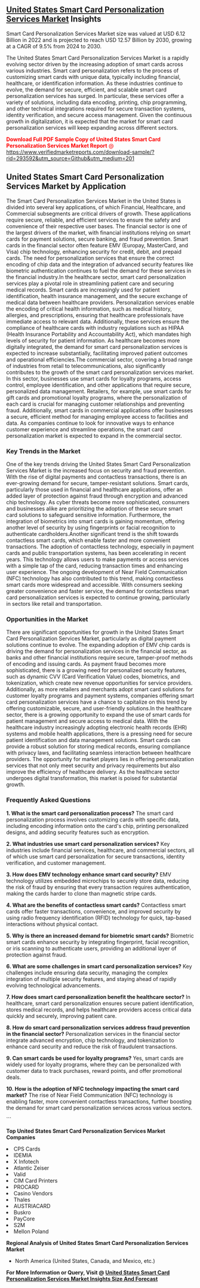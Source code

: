 <h2><a href="https://www.verifiedmarketreports.com/download-sample/?rid=293592&amp;utm_source=Github&amp;utm_medium=201" target="_blank">United States Smart Card Personalization Services Market</a> Insights</h2><p>Smart Card Personalization Services Market size was valued at USD 6.12 Billion in 2022 and is projected to reach USD 12.57 Billion by 2030, growing at a CAGR of 9.5% from 2024 to 2030.</p><p><p>The United States Smart Card Personalization Services Market is a rapidly evolving sector driven by the increasing adoption of smart cards across various industries. Smart card personalization refers to the process of customizing smart cards with unique data, typically including financial, healthcare, or identification information. As these industries continue to evolve, the demand for secure, efficient, and scalable smart card personalization services has surged. In particular, these services offer a variety of solutions, including data encoding, printing, chip programming, and other technical integrations required for secure transaction systems, identity verification, and secure access management. Given the continuous growth in digitalization, it is expected that the market for smart card personalization services will keep expanding across different sectors. <p><span class=""><span style="color: #ff0000;"><strong>Download Full PDF Sample Copy of United States Smart Card Personalization Services Market Report</strong> @ </span><a href="https://www.verifiedmarketreports.com/download-sample/?rid=293592&amp;utm_source=Github&amp;utm_medium=201" target="_blank">https://www.verifiedmarketreports.com/download-sample/?rid=293592&amp;utm_source=Github&amp;utm_medium=201</a></span></p></p><h2>United States Smart Card Personalization Services Market by Application</h2><p>The Smart Card Personalization Services Market in the United States is divided into several key applications, of which Financial, Healthcare, and Commercial subsegments are critical drivers of growth. These applications require secure, reliable, and efficient services to ensure the safety and convenience of their respective user bases. The financial sector is one of the largest drivers of the market, with financial institutions relying on smart cards for payment solutions, secure banking, and fraud prevention. Smart cards in the financial sector often feature EMV (Europay, MasterCard, and Visa) chip technology, enhancing security for credit, debit, and prepaid cards. The need for personalization services that ensure the correct encoding of chip data and the integration of advanced security features like biometric authentication continues to fuel the demand for these services in the financial industry.In the healthcare sector, smart card personalization services play a pivotal role in streamlining patient care and securing medical records. Smart cards are increasingly used for patient identification, health insurance management, and the secure exchange of medical data between healthcare providers. Personalization services enable the encoding of critical health information, such as medical history, allergies, and prescriptions, ensuring that healthcare professionals have immediate access to relevant data. Additionally, these services ensure the compliance of healthcare cards with industry regulations such as HIPAA (Health Insurance Portability and Accountability Act), which mandates high levels of security for patient information. As healthcare becomes more digitally integrated, the demand for smart card personalization services is expected to increase substantially, facilitating improved patient outcomes and operational efficiencies.The commercial sector, covering a broad range of industries from retail to telecommunications, also significantly contributes to the growth of the smart card personalization services market. In this sector, businesses use smart cards for loyalty programs, access control, employee identification, and other applications that require secure, personalized data management. Retailers, for example, use smart cards for gift cards and promotional loyalty programs, where the personalization of each card is crucial for managing customer relationships and preventing fraud. Additionally, smart cards in commercial applications offer businesses a secure, efficient method for managing employee access to facilities and data. As companies continue to look for innovative ways to enhance customer experience and streamline operations, the smart card personalization market is expected to expand in the commercial sector.<h3>Key Trends in the Market</h3><p>One of the key trends driving the United States Smart Card Personalization Services Market is the increased focus on security and fraud prevention. With the rise of digital payments and contactless transactions, there is an ever-growing demand for secure, tamper-resistant solutions. Smart cards, particularly those used in financial and healthcare applications, offer an added layer of protection against fraud through encryption and advanced chip technology. As cyber threats become more sophisticated, consumers and businesses alike are prioritizing the adoption of these secure smart card solutions to safeguard sensitive information. Furthermore, the integration of biometrics into smart cards is gaining momentum, offering another level of security by using fingerprints or facial recognition to authenticate cardholders.Another significant trend is the shift towards contactless smart cards, which enable faster and more convenient transactions. The adoption of contactless technology, especially in payment cards and public transportation systems, has been accelerating in recent years. This technology allows users to make payments or access services with a simple tap of the card, reducing transaction times and enhancing user experience. The ongoing development of Near Field Communication (NFC) technology has also contributed to this trend, making contactless smart cards more widespread and accessible. With consumers seeking greater convenience and faster service, the demand for contactless smart card personalization services is expected to continue growing, particularly in sectors like retail and transportation.<h3>Opportunities in the Market</h3><p>There are significant opportunities for growth in the United States Smart Card Personalization Services Market, particularly as digital payment solutions continue to evolve. The expanding adoption of EMV chip cards is driving the demand for personalization services in the financial sector, as banks and other financial institutions require secure, tamper-proof methods of encoding and issuing cards. As payment fraud becomes more sophisticated, there is a growing need for personalized security features, such as dynamic CVV (Card Verification Value) codes, biometrics, and tokenization, which create new revenue opportunities for service providers. Additionally, as more retailers and merchants adopt smart card solutions for customer loyalty programs and payment systems, companies offering smart card personalization services have a chance to capitalize on this trend by offering customizable, secure, and user-friendly solutions.In the healthcare sector, there is a growing opportunity to expand the use of smart cards for patient management and secure access to medical data. With the healthcare industry increasingly adopting electronic health records (EHR) systems and mobile health applications, there is a pressing need for secure patient identification and data management solutions. Smart cards can provide a robust solution for storing medical records, ensuring compliance with privacy laws, and facilitating seamless interaction between healthcare providers. The opportunity for market players lies in offering personalization services that not only meet security and privacy requirements but also improve the efficiency of healthcare delivery. As the healthcare sector undergoes digital transformation, this market is poised for substantial growth.<h3>Frequently Asked Questions</h3><p><strong>1. What is the smart card personalization process?</strong> The smart card personalization process involves customizing cards with specific data, including encoding information onto the card's chip, printing personalized designs, and adding security features such as encryption.</p><p><strong>2. What industries use smart card personalization services?</strong> Key industries include financial services, healthcare, and commercial sectors, all of which use smart card personalization for secure transactions, identity verification, and customer management.</p><p><strong>3. How does EMV technology enhance smart card security?</strong> EMV technology utilizes embedded microchips to securely store data, reducing the risk of fraud by ensuring that every transaction requires authentication, making the cards harder to clone than magnetic stripe cards.</p><p><strong>4. What are the benefits of contactless smart cards?</strong> Contactless smart cards offer faster transactions, convenience, and improved security by using radio frequency identification (RFID) technology for quick, tap-based interactions without physical contact.</p><p><strong>5. Why is there an increased demand for biometric smart cards?</strong> Biometric smart cards enhance security by integrating fingerprint, facial recognition, or iris scanning to authenticate users, providing an additional layer of protection against fraud.</p><p><strong>6. What are some challenges in smart card personalization services?</strong> Key challenges include ensuring data security, managing the complex integration of multiple security features, and staying ahead of rapidly evolving technological advancements.</p><p><strong>7. How does smart card personalization benefit the healthcare sector?</strong> In healthcare, smart card personalization ensures secure patient identification, stores medical records, and helps healthcare providers access critical data quickly and securely, improving patient care.</p><p><strong>8. How do smart card personalization services address fraud prevention in the financial sector?</strong> Personalization services in the financial sector integrate advanced encryption, chip technology, and tokenization to enhance card security and reduce the risk of fraudulent transactions.</p><p><strong>9. Can smart cards be used for loyalty programs?</strong> Yes, smart cards are widely used for loyalty programs, where they can be personalized with customer data to track purchases, reward points, and offer promotional deals.</p><p><strong>10. How is the adoption of NFC technology impacting the smart card market?</strong> The rise of Near Field Communication (NFC) technology is enabling faster, more convenient contactless transactions, further boosting the demand for smart card personalization services across various sectors.</p>```</p><p><strong>Top United States Smart Card Personalization Services Market Companies</strong></p><div data-test-id=""><p><li>CPS Cards</li><li> IDEMIA</li><li> X Infotech</li><li> Atlantic Zeiser</li><li> Valid</li><li> CIM Card Printers</li><li> PROCARD</li><li> Casino Vendors</li><li> Thales</li><li> AUSTRIACARD</li><li> Buskro</li><li> PayCore</li><li> S2M</li><li> Mellon Poland</li></p><div><strong>Regional Analysis of&nbsp;United States Smart Card Personalization Services Market</strong></div><ul><li dir="ltr"><p dir="ltr">North America&nbsp;(United States, Canada, and Mexico, etc.)</p></li></ul><p><strong>For More Information or Query, Visit @&nbsp;</strong><strong><a href="https://www.verifiedmarketreports.com/product/smart-card-personalization-services-market/?utm_source=Github&amp;utm_medium=201" target="_blank">United States Smart Card Personalization Services Market Insights Size And Forecast</a></strong></p></div>
